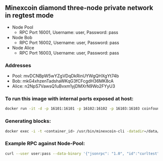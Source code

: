 ## Minexcoin diamond three-node private network in regtest mode

- Node Pool
  - RPC Port 16001, Username: user, Password: pass
- Node Bob
  - RPC Port 16002, Username: user, Password: pass
- Node Alice
  - RPC Port 16003, Username: user, Password: pass

### Addresses

- Pool:  mvDCNBpW5wYZgVDqDkRinUYWgQHXgYt74b
- Bob:   mkG4xhzenTadshaWKqG3fCFcgdH36MK8cA
- Alice: n2NpS7VawsQ1uBvxm1yjDMXrN9Wo2FYyU3

### To run this image with internal ports exposed at host:

```bash
docker run -it -d -p 16101:16101 -p 16102:16102 -p 16103:16103 coinfoundry/minexcoin-private-testnet
```

### Generating blocks:

```bash
docker exec -i -t <container_id> /usr/bin/minexcoin-cli -datadir=/data/node-pool generate 1
```

### Example RPC against Node-Pool:

```bash
curl --user user:pass --data-binary '{"jsonrpc": "1.0", "id":"curltest", "method": "getinfo", "params": [] }' -H 'content-type: application/json;' http://127.0.0.1:16001/
```
